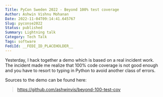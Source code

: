 ```yaml
---
Title: PyCon Sweden 2022 - Beyond 100% test coverage
Author: Ashwin Vishnu Mohanan
Date: 2022-11-04T09:14:41.645767
Slug: pyconse2022
Status: published
Summary: Lightning talk
Category: Tech Talk
Tags: software
FediId: __FEDI_ID_PLACEHOLDER__
---
```

Yesterday, I hack together a demo which is based on a real incident work. The
incident made me realize that 100% code coverage is not good enough and you
have to resort to typing in Python to avoid another class of errors.

Sources to the demo can be found here:

> <https://github.com/ashwinvis/beyond-100-test-cov>
